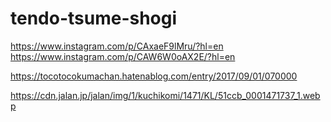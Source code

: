 # tendo-tsume-shogi

https://www.instagram.com/p/CAxaeF9lMru/?hl=en
https://www.instagram.com/p/CAW6W0oAX2E/?hl=en

https://tocotocokumachan.hatenablog.com/entry/2017/09/01/070000

https://cdn.jalan.jp/jalan/img/1/kuchikomi/1471/KL/51ccb_0001471737_1.webp
